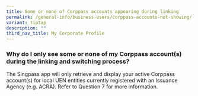 ```yaml
---
title: Some or none of Corppass accounts appearing during linking
permalink: /general-info/business-users/corppass-accounts-not-showing/
variant: tiptap
description: ""
third_nav_title: My Corporate Profile
---
```

<h3>Why do I only see some or none of my Corppass account(s) during the linking and switching process?</h3>
<p>The Singpass app will only retrieve and display your active Corppass account(s)
for local UEN entities currently registered with an Issuance Agency (e.g.
ACRA). Refer to Question 7 for more information.</p>
